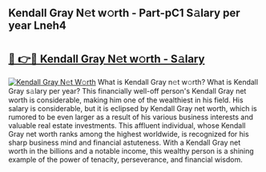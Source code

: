 ## Kendall Gray N𝚎t w𝚘rth - Part-pC1 S𝚊lary per year Lneh4

# <h2><a href="http://gc0eaf.nevu.top/?p=Kendall+Gray">🔗 👉🔴 Kendall Gray N𝚎t w𝚘rth - S𝚊lary</a></h2>

[![Kendall Gray N𝚎t W𝚘rth](https://i.imgur.com/Oavwk0R.jpeg)](http://gc0eaf.nevu.top/?p=Kendall+Gray)
What is Kendall Gray n𝚎t w𝚘rth? What is Kendall Gray s𝚊lary per year?
This financially well-off person's Kendall Gray net worth is considerable, making him one of the wealthiest in his field. His salary is considerable, but it is eclipsed by Kendall Gray net worth, which is rumored to be even larger as a result of his various business interests and valuable real estate investments. This affluent individual, whose Kendall Gray net worth ranks among the highest worldwide, is recognized for his sharp business mind and financial astuteness. With a Kendall Gray net worth in the billions and a notable income, this wealthy person is a shining example of the power of tenacity, perseverance, and financial wisdom.
